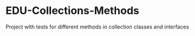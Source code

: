 # EDU-Collections-Methods
Project with tests for different methods in collection classes and interfaces
